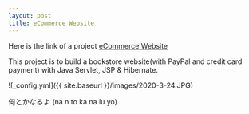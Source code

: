 ```yaml
---
layout: post
title: eCommerce Website
---
```


Here is the link of a project [eCommerce Website](https://github.com/Aa1024xx/Build-an-eCommerce-Website-Bookstore-Website-Project)

This project is to build a bookstore website(with PayPal and credit card payment) with Java Servlet, JSP & Hibernate.

![_config.yml]({{ site.baseurl }}/images/2020-3-24.JPG)

何とかなるよ (na n to ka na lu yo)
